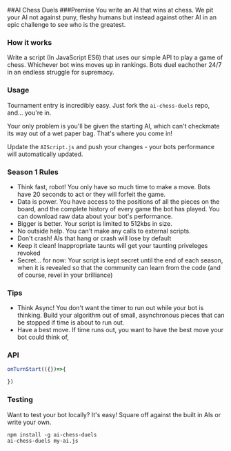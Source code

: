 ##AI Chess Duels
###Premise
You write an AI that wins at chess. We pit your AI not against puny, fleshy humans but instead against other AI in an epic challenge to see who is the greatest.

### How it works
Write a script (In JavaScript ES6) that uses our simple API to play a game of chess. Whichever bot wins moves up in rankings. Bots duel eachother 24/7 in an endless struggle for supremacy.

### Usage
Tournament entry is incredibly easy. Just fork the `ai-chess-duels` repo, and... you're in. 

Your only problem is you'll be given the starting AI, which can't checkmate its way out of a wet paper bag. That's where you come in!

Update the `AIScript.js` and push your changes - your bots performance will automatically updated. 

### Season 1 Rules
- Think fast, robot! You only have so much time to make a move. Bots have 20 seconds to act or they will forfeit the game.
- Data is power. You have access to the positions of all the pieces on the board, and the complete history of every game the bot has played. You can download raw data about your bot's performance.
- Bigger is better. Your script is limited to 512kbs in size.
- No outside help. You can't  make any calls to external scripts.
- Don't crash! AIs that hang or crash will lose by default
- Keep it clean! Inappropriate taunts will get your taunting priveleges revoked
- Secret... for now: Your script is kept secret until the end of each season, when it is revealed so that the community can learn from the code (and of course, revel in your brilliance)

### Tips
- Think Async! You don't want the timer to run out while your bot is thinking. Build your algorithm out of small, asynchronous pieces that can be stopped if time is about to run out.
- Have a best move. If time runs out, you want to have the best move your bot could think of,

### API
```javascript
onTurnStart(({})=>{

})
````

### Testing
Want to  test your bot locally? It's easy! Square off against the built in AIs or write your own.

```
npm install -g ai-chess-duels
ai-chess-duels my-ai.js
```

